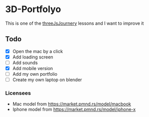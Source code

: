 # 3D-Portfolyo

This is one of the [threeJsJournery](https://threejs-journey.com/) lessons and I want to improve it

## Todo  
- [x] Open the mac by a click  
- [x] Add loading screen
- [ ] Add sounds
- [x] Add mobile version
- [ ] Add my own portfolio 
- [ ] Create my own laptop on blender

### Licensees
- Mac model from https://market.pmnd.rs/model/macbook
- Iphone model from https://market.pmnd.rs/model/iphone-x

